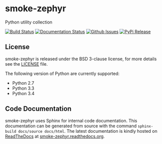 # smoke-zephyr
Python utility collection

[![Build Status](http://img.shields.io/travis/zeroSteiner/smoke-zephyr.svg?style=flat-square)](https://travis-ci.org/zeroSteiner/smoke-zephyr)
[![Documentation Status](https://readthedocs.org/projects/smoke-zephyr/badge/?version=latest&style=flat-square)](http://smoke-zephyr.readthedocs.org/en/latest)
[![Github Issues](http://img.shields.io/github/issues/zerosteiner/smoke-zephyr.svg?style=flat-square)](https://github.com/zerosteiner/smoke-zephyr/issues)
[![PyPi Release](https://img.shields.io/pypi/v/smoke-zephyr.svg?style=flat-square)](https://pypi.python.org/pypi/smoke-zephyr)

## License
smoke-zephyr is released under the BSD 3-clause license, for more details see
the [LICENSE](https://github.com/zeroSteiner/smoke-zephyr/blob/master/LICENSE)
file.

The following version of Python are currently supported:
 - Python 2.7
 - Python 3.3
 - Python 3.4

## Code Documentation
smoke-zephyr uses Sphinx for internal code documentation. This
documentation can be generated from source with the command
```sphinx-build docs/source docs/html```. The latest documentation is
kindly hosted on [ReadTheDocs](https://readthedocs.org/) at
[smoke-zephyr.readthedocs.org](https://smoke-zephyr.readthedocs.org/en/latest/).
